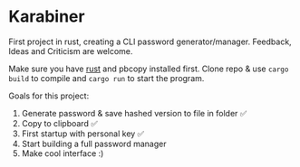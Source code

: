 # Karabiner
First project in rust, creating a CLI password generator/manager. Feedback, Ideas and Criticism are welcome.

Make sure you have [rust](https://www.rust-lang.org/tools/install) and pbcopy installed first.
Clone repo & use ```cargo build``` to compile and ```cargo run``` to start the program.

Goals for this project:
  1. Generate password & save hashed version to file in folder ✅
  2. Copy to clipboard ✅
  3. First startup with personal key ✅
  4. Start building a full password manager
  5. Make cool interface :)

